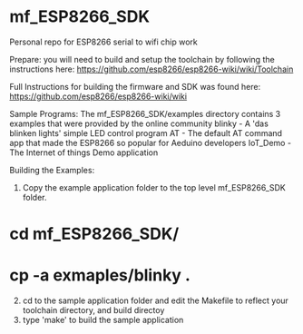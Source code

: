 mf_ESP8266_SDK
==============

Personal repo for ESP8266 serial to wifi chip work


Prepare:
  you will need to build and setup the toolchain by following the instructions here:
  https://github.com/esp8266/esp8266-wiki/wiki/Toolchain
  
Full Instructions for building the firmware and SDK was found here:
  https://github.com/esp8266/esp8266-wiki/wiki
  
  
Sample Programs:
  The mf_ESP8266_SDK/examples directory contains 3 examples that were provided by the online community
  blinky - A 'das blinken lights' simple LED control program
  AT     - The default AT command app that made the ESP8266 so popular for Aeduino developers
  IoT_Demo - The Internet of things Demo application
  
Building the Examples:
  1. Copy the example application folder to the top level mf_ESP8266_SDK folder.
  # cd mf_ESP8266_SDK/
  # cp -a exmaples/blinky .

  2. cd to the sample application folder and edit the Makefile to reflect your toolchain directory, and build directoy
  3. type 'make' to build the sample application
  



